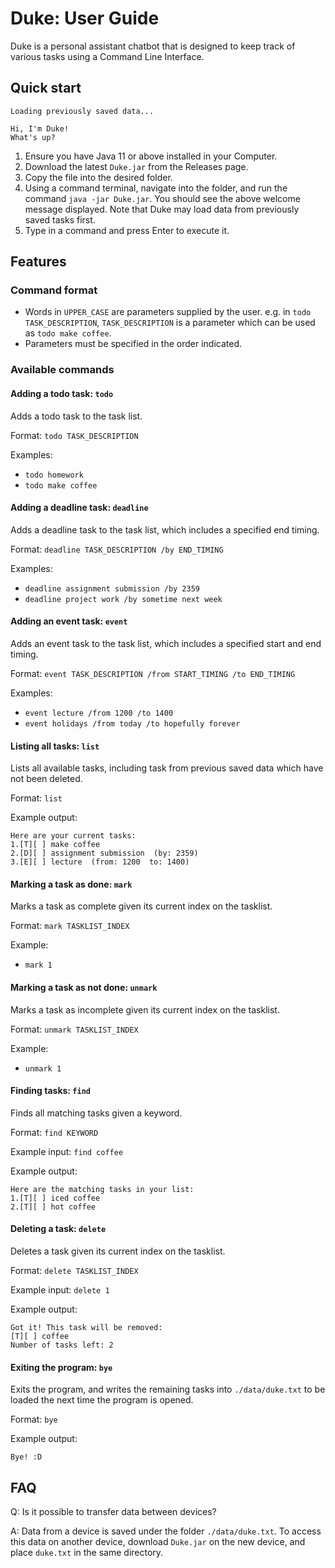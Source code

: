 # Duke: User Guide

Duke is a personal assistant chatbot that is designed to keep track of various tasks using a Command Line Interface.

## Quick start

```
Loading previously saved data...

Hi, I'm Duke!
What's up?
```

1. Ensure you have Java 11 or above installed in your Computer.
2. Download the latest `Duke.jar` from the Releases page.
3. Copy the file into the desired folder.
4. Using a command terminal, navigate into the folder, and run the command `java -jar Duke.jar`. You should see the above welcome message displayed. Note that Duke may load data from previously saved tasks first.
5. Type in a command and press Enter to execute it.

## Features 

### Command format

* Words in `UPPER_CASE` are parameters supplied by the user. e.g. in `todo TASK_DESCRIPTION`, `TASK_DESCRIPTION` is a parameter which can be used as `todo make coffee`.
* Parameters must be specified in the order indicated.

### Available commands

#### Adding a todo task: `todo`

Adds a todo task to the task list.

Format: `todo TASK_DESCRIPTION`

Examples:
* `todo homework`
* `todo make coffee`

#### Adding a deadline task: `deadline`

Adds a deadline task to the task list, which includes a specified end timing.

Format: `deadline TASK_DESCRIPTION /by END_TIMING`

Examples:
* `deadline assignment submission /by 2359`
* `deadline project work /by sometime next week`

#### Adding an event task: `event`

Adds an event task to the task list, which includes a specified start and end timing.

Format: `event TASK_DESCRIPTION /from START_TIMING /to END_TIMING`

Examples:
* `event lecture /from 1200 /to 1400`
* `event holidays /from today /to hopefully forever`

#### Listing all tasks: `list`

Lists all available tasks, including task from previous saved data which have not been deleted.

Format: `list`

Example output:
```
Here are your current tasks:
1.[T][ ] make coffee
2.[D][ ] assignment submission  (by: 2359)
3.[E][ ] lecture  (from: 1200  to: 1400)
```

#### Marking a task as done: `mark`

Marks a task as complete given its current index on the tasklist.

Format: `mark TASKLIST_INDEX`

Example:
* `mark 1`

#### Marking a task as not done: `unmark`

Marks a task as incomplete given its current index on the tasklist.

Format: `unmark TASKLIST_INDEX`

Example:
* `unmark 1`

#### Finding tasks: `find`

Finds all matching tasks given a keyword.

Format: `find KEYWORD`

Example input:
`find coffee`

Example output:
```
Here are the matching tasks in your list:
1.[T][ ] iced coffee
2.[T][ ] hot coffee
```

#### Deleting a task: `delete`

Deletes a task given its current index on the tasklist.

Format: `delete TASKLIST_INDEX`

Example input:
`delete 1`

Example output:
```
Got it! This task will be removed:
[T][ ] coffee
Number of tasks left: 2
```

#### Exiting the program: `bye`

Exits the program, and writes the remaining tasks into `./data/duke.txt` to be loaded the next time the program is opened.

Format: `bye`

Example output:
```
Bye! :D
```

## FAQ

Q: Is it possible to transfer data between devices?

A: Data from a device is saved under the folder `./data/duke.txt`. To access this data on another device, download `Duke.jar` on the new device, and place `duke.txt` in the same directory.